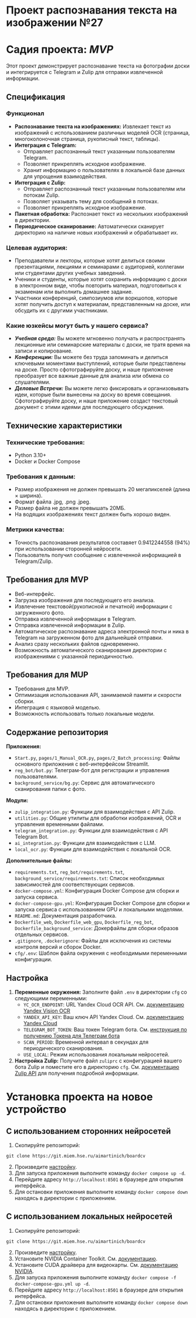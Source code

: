 # Проект распознавания текста на изображении №27
# Садия проекта: ***MVP***

Этот проект демонстрирует распознавание текста на фотографии доски и интегрируется с Telegram и Zulip для отправки извлеченной информации.

## Спецификация

### Функционал

- **Распознавание текста на изображениях:** Извлекает текст из изображений с использованием различных моделей OCR (страница, многоколоночная страница, рукописный текст, таблицы).
- **Интеграция с Telegram:**
  - Отправляет распознанный текст указанным пользователям Telegram.
  - Позволяет прикреплять исходное изображение.
  - Хранит информацию о пользователях в локальной базе данных для упрощения взаимодействия.
- **Интеграция с Zulip:**
  - Отправляет распознанный текст указанным пользователям или потокам Zulip.
  - Позволяет указывать тему для сообщений в потоках.
  - Позволяет прикреплять исходное изображение.
- **Пакетная обработка:** Распознает текст из нескольких изображений в директории.
- **Периодическое сканирование:** Автоматически сканирует директорию на наличие новых изображений и обрабатывает их.

### Целевая аудитория:
- Преподаватели и лекторы, которые хотят делиться своими презентациями, лекциями и семинарами с аудиторией, коллегами или студентами других учебных заведений.
- Ученики и студенты, которые хотят сохранить информацию с доски в электронном виде, чтобы повторить материал, подготовиться к экзаменам или выполнить домашнее задание.
- Участники конференций, симпозиумов или воркшопов, которые хотят получить доступ к материалам, представленным на доске, или обсудить их с другими участниками.

### Какие юзкейсы могут быть у нашего сервиса?

- ***Учебная среда:***
Вы можете мгновенно получать и распространять лекционные или семинарские материалы с доски, не тратя время на записи и копирование.
- ***Конференции:***
Вы можете без труда запоминать и делиться ключевыми моментами выступлений, которые были представлены на доске. Просто сфотографируйте доску, и наше приложение преобразует все важные данные для анализа или обмена со слушателями.
- ***Деловые Встречи:***
Вы можете легко фиксировать и организовывать идеи, которые были вынесены на доску во время совещания. Сфотографируйте доску, и наше приложение создаст текстовый документ с этими идеями для последующего обсуждения.



## Технические характеристики
### Технические требования:
- Python 3.10+
- Docker и Docker Compose

### Требования к данным:
- Размер изображения не должен превышать 20 мегапикселей (длина × ширина).
- Формат файла .jpg, .png .jpeg.
- Размер файла не должен превышать 20МБ.
- На водящих изображениях текст должен быть хорошо виден.

### Метрики качества:
- Точность распознавания результатов составяет 0.9412244558 (94%) при использовании сторонней нейросети. 
- Пользователь получил сообщение с извлеченной информацией в Telegram/Zulip.

## Требования для MVP
- Веб-интерфейс.
- Загрузка изображения для последующего его анализа.
- Извлечение текстовой(рукописной и печатной) информации с загруженного фото.  
- Отправка извлеченной информации в Telegram.
- Отправка извлеченной информации в Zulip.
- Автоматическое распознавание адреса электронной почты и ника в Telegram на загруженном фото для дальнейшей отправки.
- Анализ сразу нескольких файлов одновременно.
- Возможность автоматического сканирования директории с изображениями с указанной периодичностью.

## Требования для MUP
- Требования для MVP.
- Оптимизация использования API, занимаемой памяти и скорости сборки.
- Интеграция с языковой моделью.
- Возможность использовать только локальные модели.

## Содержание репозитория
**Приложения:**
- `Start.py`, `pages/1_Manual_OCR.py`, `pages/2_Batch_processing`: Файлы основного приложения с веб-интерфейсом Streamlit.
- `reg_bot/bot.py`: Телеграм-бот для регистрации и управления пользователями.
- `background_service/bg.py`: Сервис для автоматического сканирования папки с фото.

**Модули:**
- `zulip_integration.py`: Функции для взаимодействия с API Zulip.
- `utilities.py`: Общие утилиты для обработки изображений, OCR и управления временными файлами.
- `telegram_integration.py`: Функции для взаимодействия с API Telegram Bot.
- `ai_integration.py`: Функции для взаимодействия с LLM.
- `local_ocr.py`: Функции для взаимодействия с локальной OCR.

**Дополнительные файлы:**
- `requirements.txt`, `reg_bot/requirements.txt`, `background_service/requirements.txt`: Список необходимых зависимостей для соответствующих сервисов.
- `docker-compose.yml`: Конфигурация Docker Compose для сборки и запуска сервиса.
- `docker-compose-gpu.yml`: Конфигурация Docker Compose для сборки и запуска сервиса с использованием GPU и локальными моделями.
- `README.md`: Документация разработчика.
- `Dockerfile_web`, `Dockerfile_web_gpu`, `Dockerfile_reg_bot`, `Dockerfile_background_service`: Докерфайлы для сборки образов отдельных сервисов.
- `.gitignore`, `.dockerignore`: Файлы для исключения из системы контроля версий и сборок Docker.
- `cfg/.env`: Шаблон файла окружения с необходимыми переменными конфигурации.

## Настройка

1. **Переменные окружения:** Заполните файл `.env` в директории `cfg` со следующими переменными:
    - `YC_OCR_ENDPOINT`: URL Yandex Cloud OCR API. См. [документацию Yandex Vision OCR](https://yandex.cloud/ru/docs/vision/ocr/api-ref/)
    - `YANDEX_API_KEY`: Ваш ключ API Yandex Cloud. См. [документацию Yandex Cloud](https://yandex.cloud/ru/docs/iam/concepts/authorization/api-key)
    - `TELEGRAM_BOT_TOKEN`: Ваш токен Telegram бота. См. [инструкция по получению Токена для Телеграм бота](https://www.cossa.ru/instahero/321374/)
    - `SCAN_PERIOD`: Временной интервал в секундах для периодического сканирования.
    - `USE_LOCAL`: Режим использования локальным нейросетей.
2. **Настройка Zulip:** Получите файл `zuliprc` с конфигурацией вашего бота Zulip и поместите его в директорию `cfg`. См. [документацию Zulip API](https://zulip.com/api/configuring-python-bindings#download-a-zuliprc-file) для получения подробной информации.

# Установка проекта на новое устройство

## С использованием сторонних нейросетей 

1. Скопируйте репозиторий:

`git clone https://git.miem.hse.ru/aimartinich/boardcv`

2. Произведите [настройку](https://wiki.miem.tv/doc/dokumentaciya-polzovatelya-pxh24njMFZ#h-nastrojka).
3. Для запуска приложения выполните команду `docker compose up -d`.
4. Перейдите адресу `http://localhost:8501` в браузере для открытия интерфейса.
5. Для остановки приложения выполните команду `docker compose down` находясь в директории с приложением.

## С использованием локальных нейросетей


1. Скопируйте репозиторий:

`git clone https://git.miem.hse.ru/aimartinich/boardcv`


2. Произведите [настройку](https://wiki.miem.tv/doc/dokumentaciya-polzovatelya-pxh24njMFZ#h-nastrojka).
3. Установите NVIDIA Container Toolkit. См. [документацию](https://github.com/ollama/ollama/blob/main/docs/docker.md#nvidia-gpu).
4. Установите CUDA драйвера для видеокарты. См. [документацию NVIDIA](https://developer.nvidia.com/cuda-downloads).
5. Для запуска приложения выполните команду `docker compose -f docker-compose-gpu.yml up -d`.
6. Перейдите адресу `http://localhost:8501` в браузере для открытия интерфейса.
7. Для остановки приложения выполните команду `docker compose down` находясь в директории с приложением.